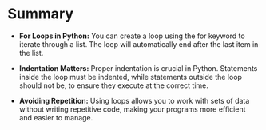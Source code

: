# Summary

-   **For Loops in Python:** You can create a loop using the for keyword to iterate through a list. The loop will automatically end after the last item in the list.

-   **Indentation Matters:** Proper indentation is crucial in Python. Statements inside the loop must be indented, while statements outside the loop should not be, to ensure they execute at the correct time.

-   **Avoiding Repetition:** Using loops allows you to work with sets of data without writing repetitive code, making your programs more efficient and easier to manage.

